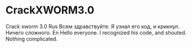 # CrackXWORM3.0
Crack xworm 3.0
Rus Всем здравствуйте. Я узнал его код, и крикнул. Ничего сложного.
En Hello everyone. I recognized his code, and shouted. Nothing complicated.
